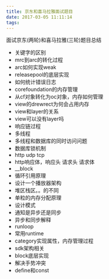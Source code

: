 ```yaml
---
title: 京东和喜马拉雅面试题目
date: 2017-03-05 11:11:14
tags:
---
```



面试京东(两轮)和喜马拉雅(三轮)题目总结
* 关键字的区别
* mrc到arc的转化过程
* arc如何实现weak
* releasepool的底层实现
* 如何统计错误日志
* corefoundation的内存管理
* 从cf对象转化为oc对象，内存如何管理
* view的drewrect为何会占用内存
* view和layer的关系
* view可以没有layer吗
* 响应链过程
* 多线程
* 多线程和数据库的同时访问问题
* 数据库锁机制
* http udp tcp
* http响应体，响应头 请求头 请求体
* __block
* 循环引用原理
* 设计一个播放器架构
* 堆区栈区。。的不同
* 单粒的内存分配原理
* 设计模式
* 通知是异步还是同步
* 异步和同步解释
* runloop
* 常用runtime
* category实现属性，内存管理过程
* sdk架构相关
* block底层实现
* 解决手势冲突
* define和const

